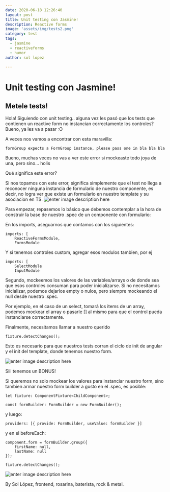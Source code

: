 ```yaml
---
date: 2020-06-18 12:26:40
layout: post
title: Unit testing con Jasmine!
description: Reactive forms
image: 'assets/img/tests2.png'
category: test
tags:
  - jasmine
  - reactiveforms
  - humor
author: sol lopez

---
```

# Unit testing con Jasmine! 
## Metele tests!

Hola! Siguiendo con unit testing.. alguna vez les pasó que los tests que contienen un reactive form no instancian correctamente los controles? Bueno, ya les va a pasar :O

A veces nos vamos a encontrar con esta maravilla:

    formGroup expects a FormGroup instance, please pass one in bla bla bla

Bueno, muchas veces no vas a ver este error si mockeaste todo joya de una, pero sino... holis

Qué significa este error?

Si nos topamos con este error, significa simplemente que el test no llega a reconocer ninguna instancia de formulario de nuestro componente, es decir, no logra ver que existe un formulario en nuestro template y su asociacion en TS.
![enter image description here](https://www.generadormemes.com/download/82iu845i7eevh1my3la94t5thtcbgwhkrp9fazs6m8pfdrq6ck21t0hjshlz0b9)

Para empezar, repasemos lo básico que debemos contemplar a la hora de construir la base de nuestro .spec de un componente con formulario:

En los imports, aseguarnos que contamos con los siguientes:

    imports: [ 
	    ReactiveFormsModule,
	    FormsModule


Y si tenemos controles custom, agregar esos modulos tambien, por ej

    imports: [
	    SelectModule
	    InputModule

Segundo, mockeemos los valores de las variables/arrays o de donde sea que esos controles consuman para poder inicializarse. Si no necesitamos inicializar, podemos dejarlos empty o nulos, pero siempre mockeando el null desde nuestro .spec.

Por ejemplo, en el caso de un select, tomará los items de un array, podemos mockear el array o pasarle [] al mismo para que el control pueda instanciarse correctamente.

Finalmente, necesitamos llamar a nuestro querido

    fixture.detectChanges();

Esto es necesario para que nuestros tests corran el ciclo de init de angular y el init del template, donde tenemos nuestro form.

![enter image description here](https://encrypted-tbn0.gstatic.com/images?q=tbn:ANd9GcSBjIp1tH1msYRzKrod0BjyHJbnwNhmMBO0WzHhXcZd3cAEZt3H&usqp=CAU)

Siii tenemos un BONUS!

Si queremos no solo mockear los valores para instanciar nuestro form, sino tambien armar nuestro form builder a gusto en el .spec, es posible:

    let fixture: ComponentFixture<ChildComponent>;
     
    const formBuilder: FormBuilder = new FormBuilder();

y luego:

    providers: [{ provide: FormBuilder, useValue: formBuilder }]

y en el beforeEach:

    component.form = formBuilder.group({
	    firstName: null,
	    lastName: null
	});
    
    fixture.detectChanges();

![enter image description here](https://i.pinimg.com/originals/39/46/07/394607fdeea1f286afe8a4a0a28ec9fe.png)

By Sol López, frontend, rosarina, baterista, rock & metal.
